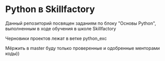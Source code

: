 # Python в Skillfactory

Данный репозиторий посвящен заданиям по блоку "Основы Python", выполненным в ходе обучения в школе Skillfactory 

Черновики проектов лежат в ветке python_exc

Мёржить в master буду только проверенные и одобренные менторами коды))
